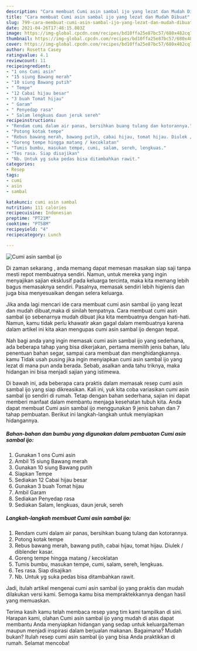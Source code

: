 ```yaml
---
description: "Cara membuat Cumi asin sambal ijo yang lezat dan Mudah Dibuat"
title: "Cara membuat Cumi asin sambal ijo yang lezat dan Mudah Dibuat"
slug: 799-cara-membuat-cumi-asin-sambal-ijo-yang-lezat-dan-mudah-dibuat
date: 2021-04-26T17:48:15.803Z
image: https://img-global.cpcdn.com/recipes/bd10ffa25e87bc57/680x482cq70/cumi-asin-sambal-ijo-foto-resep-utama.jpg
thumbnail: https://img-global.cpcdn.com/recipes/bd10ffa25e87bc57/680x482cq70/cumi-asin-sambal-ijo-foto-resep-utama.jpg
cover: https://img-global.cpcdn.com/recipes/bd10ffa25e87bc57/680x482cq70/cumi-asin-sambal-ijo-foto-resep-utama.jpg
author: Rosetta Casey
ratingvalue: 4.1
reviewcount: 11
recipeingredient:
- "1 ons Cumi asin"
- "15 siung Bawang merah"
- "10 siung Bawang putih"
- " Tempe"
- "12 Cabai hijau besar"
- "3 buah Tomat hijau"
- " Garam"
- " Penyedap rasa"
- " Salam lengkuas daun jeruk sereh"
recipeinstructions:
- "Rendam cumi dalam air panas, bersihkan buang tulang dan kotorannya."
- "Potong kotak tempe"
- "Rebus bawang merah, bawang putih, cabai hijau, tomat hijau. Diulek / diblender kasar."
- "Goreng tempe hingga matang / kecoklatan"
- "Tumis bumbu, masukan tempe, cumi, salam, sereh, lengkuas."
- "Tes rasa. Siap disajikan"
- "Nb. Untuk yg suka pedas bisa ditambahkan rawit."
categories:
- Resep
tags:
- cumi
- asin
- sambal

katakunci: cumi asin sambal 
nutrition: 111 calories
recipecuisine: Indonesian
preptime: "PT21M"
cooktime: "PT58M"
recipeyield: "4"
recipecategory: Lunch

---
```



![Cumi asin sambal ijo](https://img-global.cpcdn.com/recipes/bd10ffa25e87bc57/680x482cq70/cumi-asin-sambal-ijo-foto-resep-utama.jpg)

Di zaman  sekarang , anda memang dapat memesan masakan siap saji tanpa mesti repot membuatnya sendiri. Namun, untuk mereka yang ingin menyajikan sajian eksklusif pada keluarga tercinta, maka kita memang lebih bagus memasaknya sendiri. Pasalnya, memasak sendiri lebih higienis dan juga bisa menyesuaikan dengan selera keluarga.

Jika anda lagi mencari ide cara membuat cumi asin sambal ijo yang lezat dan mudah dibuat,maka di sinilah tempatnya. Cara membuat cumi asin sambal ijo  sebenarnya mudah dibuat jika kita membuatnya dengan hati-hati. Namun, kamu tidak perlu khawatir akan gagal dalam membuatnya 
karena dalam artikel ini kita akan mengupas cumi asin sambal ijo dengan tepat.  



Nah bagi anda yang ingin memasak cumi asin sambal ijo yang sederhana, ada beberapa tahap yang bisa dikerjakan, pertama memilih jenis bahan, lalu penentuan bahan segar, sampai cara membuat dan menghidangkannya. kamu Tidak usah pusing jika ingin menyiapkan cumi asin sambal ijo yang lezat di mana pun anda berada. Sebab, asalkan anda  tahu triknya, maka hidangan ini bisa menjadi sajian yang istimewa.

Di bawah ini, ada beberapa cara praktis  dalam memasak resep cumi asin sambal ijo yang siap dikreasikan. Kali ini, yuk kita coba variasikan cumi asin sambal ijo sendiri di rumah. Tetap dengan bahan sederhana, sajian ini dapat memberi manfaat dalam membantu menjaga kesehatan tubuh kita. Anda dapat membuat Cumi asin sambal ijo menggunakan 9 jenis bahan dan 7 tahap pembuatan. Berikut ini langkah-langkah untuk menyiapkan hidangannya.

<!--inarticleads1-->

##### Bahan-bahan dan bumbu yang digunakan dalam pembuatan Cumi asin sambal ijo:

1. Gunakan 1 ons Cumi asin
1. Ambil 15 siung Bawang merah
1. Gunakan 10 siung Bawang putih
1. Siapkan  Tempe
1. Sediakan 12 Cabai hijau besar
1. Gunakan 3 buah Tomat hijau
1. Ambil  Garam
1. Sediakan  Penyedap rasa
1. Sediakan  Salam, lengkuas, daun jeruk, sereh




<!--inarticleads2-->

##### Langkah-langkah membuat Cumi asin sambal ijo:

1. Rendam cumi dalam air panas, bersihkan buang tulang dan kotorannya.
1. Potong kotak tempe
1. Rebus bawang merah, bawang putih, cabai hijau, tomat hijau. Diulek / diblender kasar.
1. Goreng tempe hingga matang / kecoklatan
1. Tumis bumbu, masukan tempe, cumi, salam, sereh, lengkuas.
1. Tes rasa. Siap disajikan
1. Nb. Untuk yg suka pedas bisa ditambahkan rawit.




Jadi, itulah artikel mengenai  cumi asin sambal ijo  yang praktis dan mudah dilakukan versi kami. Semoga kamu bisa mempraktekkannya dengan hasil yang memuaskan. 

Terima kasih kamu telah membaca resep yang tim kami tampilkan di sini. Harapan kami, olahan  Cumi asin sambal ijo yang mudah di atas dapat membantu Anda menyiapkan hidangan yang sedap untuk keluarga/teman maupun menjadi inspirasi dalam berjualan makanan. Bagaimana? Mudah bukan? Itulah resep cumi asin sambal ijo yang bisa Anda praktikkan di rumah. Selamat mencoba!

